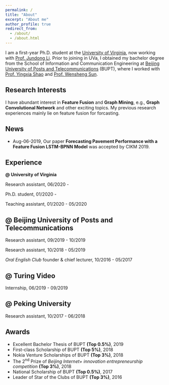 ```yaml
---
permalink: /
title: "About"
excerpt: "About me"
author_profile: true
redirect_from:
  - /about/
  - /about.html
---
```


I am a first-year Ph.D. student at the [University of Virginia](http://www.virginia.edu/), now working with [Prof. Jundong Li](http://people.virginia.edu/~jl6qk/). Prior to joining in UVa, I obtained my bachelor degree from the School of Information and Communication Engineering at [Beijing University of Posts and Telecommunications](https://www.bupt.edu.cn/) (BUPT), where I worked with [Prof. Yingxia Shao](https://shaoyx.github.io/) and [Prof. Wensheng Sun](https://bkso.baidu.com/item/%E5%AD%99%E6%96%87%E7%94%9F/23658543).

Research Interests
---
I have abundant interest in **Feature Fusion** and **Graph Mining**, e.g., **Graph Convolutional Network** and other exciting topics. My previous research experiences mainly lie on feature fusion for forcasting.

News
------
* Aug-06-2019, Our paper **Forecasting Pavement Performance with a Feature Fusion LSTM-BPNN Model** was accepted by CIKM 2019.

Experience
------

**@ University of Virginia**

Research assistant, 06/2020 -

Ph.D. student, 01/2020 -

Teaching assistant, 01/2020 - 05/2020


**@ Beijing University of Posts and Telecommunications**
---

Research assistant, 09/2019 - 10/2019

Research assistant, 10/2018 - 05/2019

*Oral English Club* founder & chief lecturer, 10/2016 - 05/2017


**@ Turing Video**
---

Internship, 06/2019 - 09/2019


**@ Peking University**
---

Research assistant, 10/2017 - 06/2018



Awards
------
* Excellent Bachelor Thesis of BUPT **(Top 0.5%)**, 2019
* First-class Scholarship of BUPT **(Top 5%)**, 2018
* Nokia Venture Scholarships of BUPT **(Top 3%)**, 2018
* The 2<sup>nd</sup> Prize of *Beijing Internet+ innovation entrepreneurship competition* **(Top 3%)**, 2018
* National Scholarship of BUPT **(Top 0.5%)**, 2017
* Leader of Star of the Clubs of BUPT **(Top 3%)**, 2016
